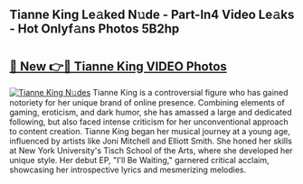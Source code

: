 ## Tianne King Le𝚊ked N𝚞de - Part-In4 Video Le𝚊ks - Hot Onlyf𝚊ns Photos 5B2hp

# <h2><a href="http://ac22195.deff.icu/?id=Tianne+King">🔗 New 👉🔴 Tianne King VIDEO Photos</a></h2>

[![Tianne King N𝚞des](https://i.imgur.com/rIISA9y.gif)](http://ac22195.deff.icu/?id=Tianne+King)
Tianne King is a controversial figure who has gained notoriety for her unique brand of online presence. Combining elements of gaming, eroticism, and dark humor, she has amassed a large and dedicated following, but also faced intense criticism for her unconventional approach to content creation. Tianne King began her musical journey at a young age, influenced by artists like Joni Mitchell and Elliott Smith. She honed her skills at New York University's Tisch School of the Arts, where she developed her unique style. Her debut EP, "I'll Be Waiting," garnered critical acclaim, showcasing her introspective lyrics and mesmerizing melodies.
